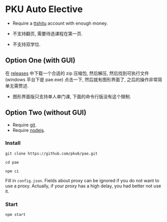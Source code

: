 # PKU Auto Elective

- Require a [ttshitu](http://www.ttshitu.com) account with enough money.

- 不支持翻页, 需要待选课程在第一页.

- 不支持双学位.

## Option One (with GUI)

在 [releases](https://github.com/pku6/pae/releases) 中下载一个合适的 zip 压缩包, 然后解压, 然后找到可执行文件 (windows 平台下是 pae.exe) 点击一下, 然后就有图形界面了, 之后的操作非常简单无需赘述.

- 图形界面版只支持单人单门课, 下面的命令行版没有这个限制.

## Option Two (without GUI)

- Require [git](https://git-scm.com).
- Require [nodejs](https://nodejs.org).

### Install

```
git clone https://github.com/pku6/pae.git
```

```
cd pae
```

```
npm ci
```

Fill in `config.json`. Fields about proxy can be ignored if you do not want to use a proxy. Actually, if your proxy has a high delay, you had better not use it.

### Start

```
npm start
```